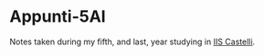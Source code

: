 # Appunti-5AI

Notes taken during my fifth, and last, year studying in [IIS Castelli](www.iiscastelli.edu.it).
